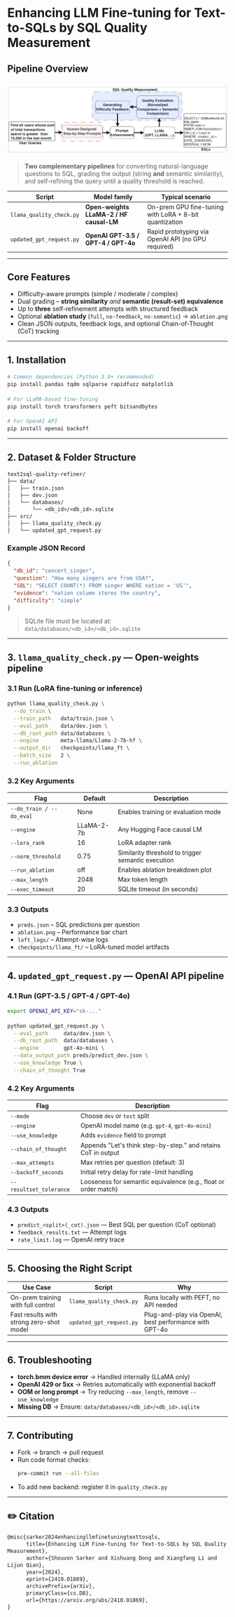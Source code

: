 # Enhancing LLM Fine-tuning for Text-to-SQLs by SQL Quality Measurement

## Pipeline Overview

![Pipeline Overview](./images/feedback.png)
---

> **Two complementary pipelines** for converting natural-language questions to SQL, grading the output (string **and** semantic similarity), and self-refining the query until a quality threshold is reached.

| Script                    | Model family                           | Typical scenario                                       |
|---------------------------|----------------------------------------|--------------------------------------------------------|
| `llama_quality_check.py`  | **Open-weights LLaMA-2 / HF causal-LM**| On-prem GPU fine-tuning with LoRA + 8-bit quantization |
| `updated_gpt_request.py`  | **OpenAI GPT-3.5 / GPT-4 / GPT-4o**    | Rapid prototyping via OpenAI API (no GPU required)     |

---

##  Core Features

- Difficulty-aware prompts (simple / moderate / complex)  
- Dual grading – **string similarity** *and* **semantic (result-set) equivalence**  
- Up to **three** self-refinement attempts with structured feedback  
- Optional **ablation study** (`full`, `no-feedback`, `no-semantic`) → `ablation.png`  
- Clean JSON outputs, feedback logs, and optional Chain-of-Thought (CoT) tracking  

---

## 1. Installation

```bash
# Common dependencies (Python 3.9+ recommended)
pip install pandas tqdm sqlparse rapidfuzz matplotlib

# For LLaMA-based fine-tuning
pip install torch transformers peft bitsandbytes

# For OpenAI API
pip install openai backoff
```

---

## 2. Dataset & Folder Structure

```
text2sql-quality-refiner/
├── data/
│   ├── train.json
│   ├── dev.json
│   └── databases/
│       └── <db_id>/<db_id>.sqlite
├── src/
│   ├── llama_quality_check.py
│   └── updated_gpt_request.py

```

### Example JSON Record

```json
{
  "db_id": "concert_singer",
  "question": "How many singers are from USA?",
  "SQL": "SELECT COUNT(*) FROM singer WHERE nation = 'US'",
  "evidence": "nation column stores the country",
  "difficulty": "simple"
}
```

> SQLite file must be located at:  
> `data/databases/<db_id>/<db_id>.sqlite`

---

## 3. `llama_quality_check.py` — Open-weights pipeline

### 3.1 Run (LoRA fine-tuning or inference)

```bash
python llama_quality_check.py \
  --do_train \
  --train_path   data/train.json \
  --eval_path    data/dev.json \
  --db_root_path data/databases \
  --engine       meta-llama/Llama-2-7b-hf \
  --output_dir   checkpoints/llama_ft \
  --batch_size   2 \
  --run_ablation
```

### 3.2 Key Arguments

| Flag               | Default     | Description                                                   |
|--------------------|-------------|---------------------------------------------------------------|
| `--do_train / --do_eval` | None        | Enables training or evaluation mode                           |
| `--engine`         | LLaMA-2-7b  | Any Hugging Face causal LM                                    |
| `--lora_rank`      | 16          | LoRA adapter rank                                              |
| `--norm_threshold` | 0.75        | Similarity threshold to trigger semantic execution             |
| `--run_ablation`   | off         | Enables ablation breakdown plot                                |
| `--max_length`     | 2048        | Max token length                                               |
| `--exec_timeout`   | 20          | SQLite timeout (in seconds)                                    |

### 3.3 Outputs

- `preds.json` – SQL predictions per question  
- `ablation.png` – Performance bar chart  
- `loft_logs/` – Attempt-wise logs  
- `checkpoints/llama_ft/` – LoRA-tuned model artifacts  

---

## 4. `updated_gpt_request.py` — OpenAI API pipeline

### 4.1 Run (GPT-3.5 / GPT-4 / GPT-4o)

```bash
export OPENAI_API_KEY="sk-..."

python updated_gpt_request.py \
  --eval_path     data/dev.json \
  --db_root_path  data/databases \
  --engine        gpt-4o-mini \
  --data_output_path preds/predict_dev.json \
  --use_knowledge True \
  --chain_of_thought True
```

### 4.2 Key Arguments

| Flag                   | Description                                                      |
|------------------------|------------------------------------------------------------------|
| `--mode`               | Choose `dev` or `test` split                                     |
| `--engine`             | OpenAI model name (e.g. `gpt-4`, `gpt-4o-mini`)                  |
| `--use_knowledge`      | Adds `evidence` field to prompt                                  |
| `--chain_of_thought`   | Appends "Let's think step-by-step." and retains CoT in output    |
| `--max_attempts`       | Max retries per question (default: 3)                            |
| `--backoff_seconds`    | Initial retry delay for rate-limit handling                      |
| `--resultset_tolerance`| Looseness for semantic equivalence (e.g., float or order match)  |

### 4.3 Outputs

- `predict_<split>(_cot).json` — Best SQL per question (CoT optional)  
- `feedback_results.txt` — Attempt logs  
- `rate_limit.log` — OpenAI retry trace

---

## 5. Choosing the Right Script

| Use Case                                 | Script                   | Why                                                         |
|------------------------------------------|--------------------------|--------------------------------------------------------------|
| On-prem training with full control       | `llama_quality_check.py` | Runs locally with PEFT, no API needed                       |
| Fast results with strong zero-shot model | `updated_gpt_request.py` | Plug-and-play via OpenAI, best performance with GPT-4o      |

---

## 6. Troubleshooting

- **torch.bmm device error** → Handled internally (LLaMA only)  
- **OpenAI 429 or 5xx** → Retries automatically with exponential backoff  
- **OOM or long prompt** → Try reducing `--max_length`, remove `--use_knowledge`  
- **Missing DB** → Ensure: `data/databases/<db_id>/<db_id>.sqlite`

---

## 7. Contributing

- Fork → branch → pull request  
- Run code format checks:
  ```bash
  pre-commit run --all-files
  ```
- To add new backend: register it in `quality_check.py`

---

## ✏️ Citation

```
@misc{sarker2024enhancingllmfinetuningtexttosqls,
      title={Enhancing LLM Fine-tuning for Text-to-SQLs by SQL Quality Measurement}, 
      author={Shouvon Sarker and Xishuang Dong and Xiangfang Li and Lijun Qian},
      year={2024},
      eprint={2410.01869},
      archivePrefix={arXiv},
      primaryClass={cs.DB},
      url={https://arxiv.org/abs/2410.01869}, 
}
```
